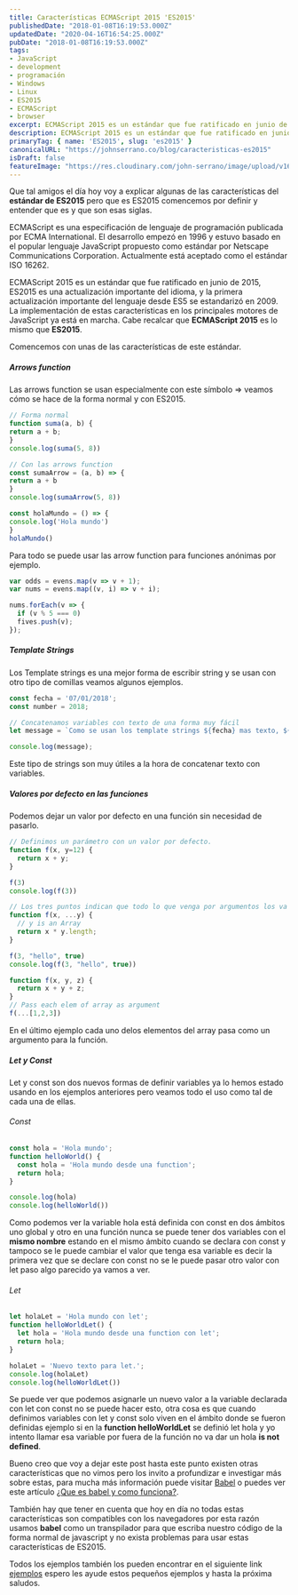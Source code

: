```yaml
---
title: Características ECMAScript 2015 'ES2015'
publishedDate: "2018-01-08T16:19:53.000Z"
updatedDate: "2020-04-16T16:54:25.000Z"
pubDate: "2018-01-08T16:19:53.000Z"
tags: 
- JavaScript
- development
- programación
- Windows
- Linux
- ES2015
- ECMAScript
- browser
excerpt: ECMAScript 2015 es un estándar que fue ratificado en junio de 2015, ES2015 es una actualización importante del idioma, y la primera actualización importante del lenguaje.
description: ECMAScript 2015 es un estándar que fue ratificado en junio de 2015, ES2015 es una actualización importante del idioma, y la primera actualización importante del lenguaje.
primaryTag: { name: 'ES2015', slug: 'es2015' }
canonicalURL: "https://johnserrano.co/blog/caracteristicas-es2015"
isDraft: false
featureImage: "https://res.cloudinary.com/john-serrano/image/upload/v1683233456/John%20Serrano/Blog%20Post/caracteristicas-es2015/ES2015Final_kb1rvi.jpg"
---
```


Que tal amigos el día hoy voy a explicar algunas de las características del **estándar de ES2015** pero que es ES2015 comencemos por definir y entender que es y que son esas siglas.

ECMAScript es una especificación de lenguaje de programación publicada por ECMA International. El desarrollo empezó en 1996 y estuvo basado en el popular lenguaje JavaScript propuesto como estándar por Netscape Communications Corporation. Actualmente está aceptado como el estándar ISO 16262.

ECMAScript 2015 es un estándar que fue ratificado en junio de 2015, ES2015 es una actualización importante del idioma, y la primera actualización importante del lenguaje desde ES5 se estandarizó en 2009. La implementación de estas características en los principales motores de JavaScript ya está en marcha. Cabe recalcar que **ECMAScript 2015** es lo mismo que **ES2015**.

Comencemos con unas de las características de este estándar.

##### Arrows function

Las arrows function se usan especialmente con este símbolo => veamos cómo se hace de la forma normal y con ES2015.

```js
// Forma normal
function suma(a, b) {
return a + b;
}
console.log(suma(5, 8))

// Con las arrows function
const sumaArrow = (a, b) => {
return a + b
}
console.log(sumaArrow(5, 8))

const holaMundo = () => {
console.log('Hola mundo')
}
holaMundo()
```
    

Para todo se puede usar las arrow function para funciones anónimas por ejemplo.

```js
var odds = evens.map(v => v + 1);
var nums = evens.map((v, i) => v + i);

nums.forEach(v => {
  if (v % 5 === 0)
  fives.push(v);
});
```
    

##### Template Strings

Los Template strings es una mejor forma de escribir string y se usan con otro tipo de comillas veamos algunos ejemplos.

```js
const fecha = '07/01/2018';
const number = 2018;

// Concatenamos variables con texto de una forma muy fácil 
let message = `Como se usan los template strings ${fecha} mas texto, ${number}`;

console.log(message);
```
    

Este tipo de strings son muy útiles a la hora de concatenar texto con variables.

##### Valores por defecto en las funciones

Podemos dejar un valor por defecto en una función sin necesidad de pasarlo.

```js
// Definimos un parámetro con un valor por defecto.
function f(x, y=12) {
  return x + y;
}

f(3) 
console.log(f(3))

// Los tres puntos indican que todo lo que venga por argumentos los va a recibir la función
function f(x, ...y) {
  // y is an Array
  return x * y.length;
}

f(3, "hello", true)
console.log(f(3, "hello", true))

function f(x, y, z) {
  return x + y + z;
}
// Pass each elem of array as argument
f(...[1,2,3])
```
    

En el último ejemplo cada uno  delos elementos del array pasa como un argumento para la función.

##### Let y Const

Let y const son dos nuevos formas de definir variables ya lo hemos estado usando en los ejemplos anteriores pero veamos todo el uso como tal de cada una de ellas.

###### Const

```js
const hola = 'Hola mundo';
function helloWorld() {
  const hola = 'Hola mundo desde una function';
  return hola;
}

console.log(hola)
console.log(helloWorld())
```   

Como podemos ver la variable hola está definida con const en dos ámbitos uno global y otro en una función nunca se puede tener dos variables con el **mismo nombre** estando en el mismo ámbito cuando se declara con const y tampoco se le puede cambiar el valor que tenga esa variable es decir la primera vez que se declare con const no se le puede pasar otro valor con let paso algo parecido ya vamos a ver.

###### Let

```js
let holaLet = 'Hola mundo con let';
function helloWorldLet() {
  let hola = 'Hola mundo desde una function con let';
  return hola;
}

holaLet = 'Nuevo texto para let.';
console.log(holaLet)
console.log(helloWorldLet())
```
    

Se puede ver que podemos asignarle un nuevo valor a la variable declarada con let con const no se puede hacer esto, otra cosa es que cuando definimos variables con let y const solo viven en el ámbito donde se fueron definidas ejemplo si en la **function helloWorldLet** se definió let hola y yo intento llamar esa variable por fuera de la función no va dar un hola **is not defined**.

Bueno creo que voy a dejar este post hasta este punto existen otras características que no vimos pero los invito a profundizar e investigar más sobre estas,  para mucha más información puede visitar [Babel](https://babeljs.io/learn-es2015/) o puedes ver este artículo [¿Que es babel y como funciona?](https://johnserrano.co/blog/que-es-babel-y-como-funciona).

También hay que tener en cuenta que hoy en día no todas estas características son compatibles con los navegadores por esta razón usamos **babel** como un transpilador para que escriba nuestro código de la forma normal de javascript y no exista problemas para usar estas características de ES2015.

Todos los ejemplos también los pueden encontrar en el siguiente link [ejemplos](https://codepen.io/Jandrey15/pen/RxjOaB?editors=1012) espero les ayude estos pequeños ejemplos y hasta la próxima saludos.
